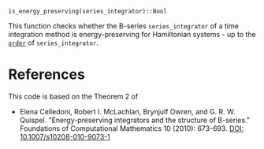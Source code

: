 ```
is_energy_preserving(series_integrator)::Bool
```

This function checks whether the B-series `series_integrator` of a time integration method is energy-preserving for Hamiltonian systems - up to the [`order`](@ref) of `series_integrator`.

# References

This code is based on the Theorem 2 of

  * Elena Celledoni, Robert I. McLachlan, Brynjulf Owren, and G. R. W. Quispel. "Energy-preserving integrators and the structure of B-series." Foundations of Computational Mathematics 10 (2010): 673-693. [DOI: 10.1007/s10208-010-9073-1](https://link.springer.com/article/10.1007/s10208-010-9073-1)
